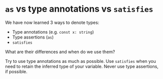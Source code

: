 # `as` vs type annotations vs `satisfies`

We have now learned 3 ways to denote types:

- Type annotations (e.g. `const x: string`)
- Type assertions (`as`)
- `satisfies`

What are their differences and when do we use them?

Try to use type annotations as much as possible. Use `satisfies` when you need to retain the inferred type of your variable. Never use type assertions, if possible.
